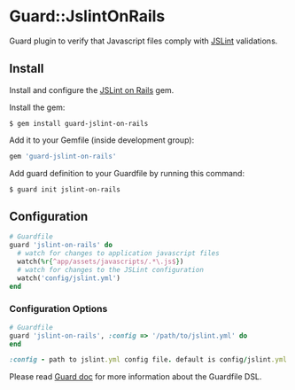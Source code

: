 Guard::JslintOnRails 
=============

Guard plugin to verify that Javascript files comply with [JSLint](http://www.jslint.com/) validations.


Install
-------

Install and configure the [JSLint on Rails](https://github.com/psionides/jslint_on_rails) gem.

Install the gem:

    $ gem install guard-jslint-on-rails

Add it to your Gemfile (inside development group):

``` ruby
gem 'guard-jslint-on-rails'
```

Add guard definition to your Guardfile by running this command:

    $ guard init jslint-on-rails

Configuration
-------------

``` ruby
# Guardfile
guard 'jslint-on-rails' do
  # watch for changes to application javascript files
  watch(%r{^app/assets/javascripts/.*\.js$})
  # watch for changes to the JSLint configuration
  watch('config/jslint.yml')
end
```

### Configuration Options

```ruby
# Guardfile
guard 'jslint-on-rails', :config => '/path/to/jslint.yml' do
end

:config - path to jslint.yml config file. default is config/jslint.yml
```

Please read [Guard doc](https://github.com/guard/guard#readme) for more information about the Guardfile DSL.
